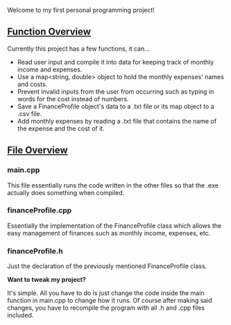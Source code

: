 Welcome to my first personal programming project!

## <ins>**Function Overview**<ins/>
Currently this project has a few functions, it can...
* Read user input and compile it into data for keeping track of monthly income and expenses.
* Use a map<string, double> object to hold the monthly expenses' names and costs.
* Prevent invalid inputs from the user from occurring such as typing in words for the cost instead of numbers.
* Save a FinanceProfile object's data to a .txt file or its map object to a .csv file.
* Add monthly expenses by reading a .txt file that contains the name of the expense and the cost of it.

## <ins>**File Overview**<ins/>
### main.cpp
This file essentially runs the code written in the other files so that the .exe actually does something when compiled.

### financeProfile.cpp
Essentially the implementation of the FinanceProfile class which allows the easy management of finances such as monthly income, expenses, etc.

### financeProfile.h
Just the declaration of the previously mentioned FinanceProfile class.


**Want to tweak my project?**

It's simple. All you have to do is just change the code inside the main function in main.cpp to change how it runs. Of course after making said changes, you have to recompile the program with all .h and .cpp files included.
